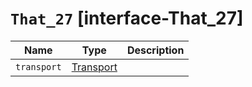 # `That_27` [interface-That_27]

| Name | Type | Description |
| - | - | - |
| `transport` | [Transport](./Transport.md) | &nbsp; |
